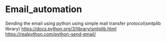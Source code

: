 # Email_automation
Sending the email using python using simple mail transfer protocol(smtplib library)
https://docs.python.org/3/library/smtplib.html
https://realpython.com/python-send-email/
